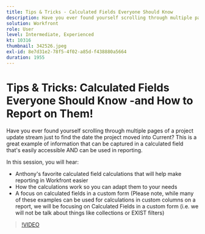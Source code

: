 ```yaml
---
title: Tips & Tricks - Calculated Fields Everyone Should Know
description: Have you ever found yourself scrolling through multiple pages of a project update stream just to find the date the project moved into Current? This is a great … (Descriptions should be between 60 and 160 characters)
solution: Workfront
role: User
level: Intermediate, Experienced
kt: 10316
thumbnail: 342526.jpeg
exl-id: 8e7d31e2-78f5-4f02-a85d-f438880a5664
duration: 1955
---
```

# Tips & Tricks: Calculated Fields Everyone Should Know -and How to Report on Them!

Have you ever found yourself scrolling through multiple pages of a project update stream just to find the date the project moved into Current? This is a great example of information that can be captured in a calculated field that's easily accessible AND can be used in reporting.

In this session, you will hear:

* Anthony's favorite calculated field calculations that will help make reporting in Workfront easier
* How the calculations work so you can adapt them to your needs
* A focus on calculated fields in a custom form (Please note, while many of these examples can be used for calculations in custom columns on a report, we will be focusing on Calculated Fields in a custom form (i.e. we will not be talk about things like collections or EXIST filters)

>[!VIDEO](https://video.tv.adobe.com/v/342526/?quality=12&learn=on)
